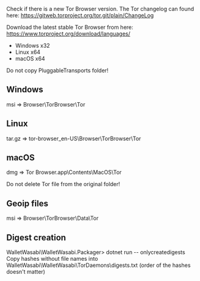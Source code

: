 Check if there is a new Tor Browser version.
The Tor changelog can found here: https://gitweb.torproject.org/tor.git/plain/ChangeLog

Download the latest stable Tor Browser from here: https://www.torproject.org/download/languages/

- Windows x32
- Linux x64
- macOS x64

Do not copy PluggableTransports folder!

## Windows
msi => Browser\TorBrowser\Tor

## Linux
tar.gz => tor-browser_en-US\Browser\TorBrowser\Tor

## macOS
dmg => Tor Browser.app\Contents\MacOS\Tor

Do not delete Tor file from the original folder!

## Geoip files

msi => Browser\TorBrowser\Data\Tor

## Digest creation 

WalletWasabi\WalletWasabi.Packager> dotnet run -- onlycreatedigests
Copy hashes without file names into WalletWasabi\WalletWasabi\TorDaemons\digests.txt (order of the hashes doesn't matter)
